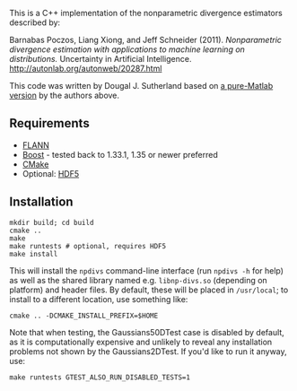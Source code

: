 This is a C++ implementation of the nonparametric divergence estimators
described by:

Barnabas Poczos, Liang Xiong, and Jeff Schneider (2011).
_Nonparametric divergence estimation with applications to machine learning on distributions._
Uncertainty in Artificial Intelligence.
http://autonlab.org/autonweb/20287.html

This code was written by Dougal J. Sutherland based on
[a pure-Matlab version](http://www.autonlab.org/autonweb/20466)
by the authors above.


Requirements
------------

  * [FLANN](http://people.cs.ubc.ca/~mariusm/index.php/FLANN/FLANN)
  * [Boost](http://boost.org) - tested back to 1.33.1, 1.35 or newer preferred
  * [CMake](http://cmake.org)
  * Optional: [HDF5](http://www.hdfgroup.org/HDF5/)


Installation
------------

    mkdir build; cd build
    cmake ..
    make
    make runtests # optional, requires HDF5
    make install

This will install the `npdivs` command-line interface (run `npdivs -h` for
help) as well as the shared library named e.g. `libnp-divs.so` (depending on
platform) and header files. By default, these will be placed in `/usr/local`; to
install to a different location, use something like:

    cmake .. -DCMAKE_INSTALL_PREFIX=$HOME

Note that when testing, the Gaussians50DTest case is disabled by default, as it
is computationally expensive and unlikely to reveal any installation problems
not shown by the Gaussians2DTest. If you'd like to run it anyway, use:

    make runtests GTEST_ALSO_RUN_DISABLED_TESTS=1
